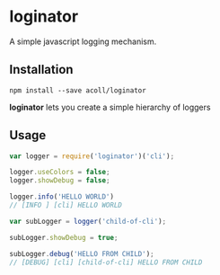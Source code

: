 # loginator
A simple javascript logging mechanism.

## Installation
```
npm install --save acoll/loginator
```

**loginator** lets you create a simple hierarchy of loggers

## Usage

```js
var logger = require('loginator')('cli');

logger.useColors = false;
logger.showDebug = false;

logger.info('HELLO WORLD')
// [INFO ] [cli] HELLO WORLD

var subLogger = logger('child-of-cli');

subLogger.showDebug = true;

subLogger.debug('HELLO FROM CHILD');
// [DEBUG] [cli] [child-of-cli] HELLO FROM CHILD
```